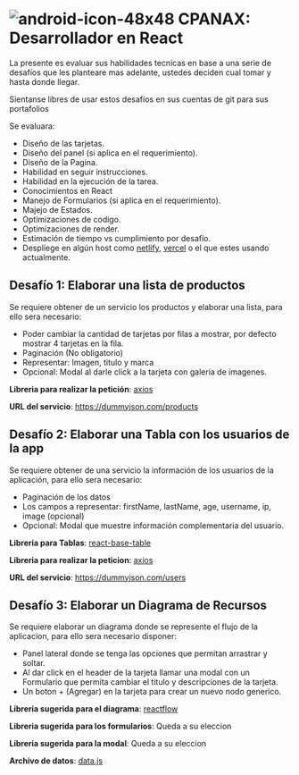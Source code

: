 # ![android-icon-48x48](https://user-images.githubusercontent.com/6616670/203347014-4b5f6081-4bff-4ffc-bbd0-e18f4f5559bc.png) CPANAX: Desarrollador en React

La presente es evaluar sus habilidades tecnicas en base a una serie de desafíos que les planteare mas adelante, ustedes deciden cual tomar y hasta donde llegar.

Sientanse libres de usar estos desafíos en sus cuentas de git para sus portafolios


Se evaluara: 
 - Diseño de las tarjetas.
 - Diseño del panel (si aplica en el requerimiento).
 - Diseño de la Pagina.
 - Habilidad en seguir instrucciones.
 - Habilidad en la ejecución de la tarea.
 - Conocimientos en React
 - Manejo de Formularios (si aplica en el requerimiento).
 - Majejo de Estados.
 - Optimizaciones de codigo.
 - Optimizaciones de render.
 - Estimación de tiempo vs cumplimiento por desafío.
 - Despliege en algún host como [netlify](https://www.netlify.com/), [vercel](https://vercel.com/) o el que estes usando actualmente.


## Desafío 1: Elaborar una lista de productos

Se requiere obtener de un servicio los productos y elaborar una lista, para ello sera necesario:

 - Poder cambiar la cantidad de tarjetas por filas a mostrar, por defecto mostrar 4 tarjetas en la fila.
 - Paginación (No obligatorio)
 - Representar: Imagen, titulo y marca
 - Opcional: Modal al darle click a la tarjeta con galeria de imagenes.


**Libreria para realizar la petición**: [axios](https://www.npmjs.com/package/axios)

**URL del servicio**: https://dummyjson.com/products 



## Desafío 2: Elaborar una Tabla con los usuarios de la app

Se requiere obtener de una servicio la información de los usuarios de la aplicación, para ello sera necesario:

 - Paginación de los datos
 - Los campos a representar: firstName, lastName, age, username, ip, image (opcional)
 - Opcional: Modal que muestre información complementaria del usuario.

**Libreria para Tablas**: [react-base-table](https://www.npmjs.com/package/react-base-table)

**Libreria para realizar la peticion**: [axios](https://www.npmjs.com/package/axios)

**URL del servicio**: https://dummyjson.com/users



## Desafío 3: Elaborar un Diagrama de Recursos

Se requiere elaborar un diagrama donde se represente el flujo de la aplicacion, para ello sera necesario disponer:

 - Panel lateral donde se tenga las opciones que permitan arrastrar y soltar.
 - Al dar click en el header de la tarjeta llamar una modal con un Formulario que permita cambiar el titulo y descripciones de la tarjeta.
 - Un boton + (Agregar) en la tarjeta para crear un nuevo nodo generico.

**Libreria sugerida para el diagrama**: [reactflow](https://www.npmjs.com/package/reactflow)

**Libreria sugerida para los formularios**: Queda a su eleccion

**Libreria sugerida para la modal**: Queda a su eleccion

**Archivo de datos**: [data.js](https://github.com/ajimenezg/cpanax-desafio/blob/main/diagrama/data.js)

